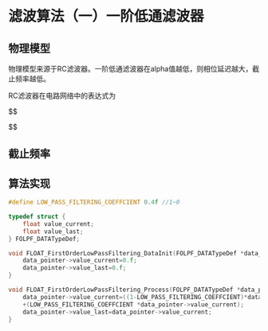 # 滤波算法（一）一阶低通滤波器

## 物理模型

物理模型来源于RC滤波器。一阶低通滤波器在alpha值越低，则相位延迟越大，截止频率越低。

RC滤波器在电路网络中的表达式为

$$

$$

## 截止频率

## 算法实现

```c
#define LOW_PASS_FILTERING_COEFFCIENT 0.4f //1~0

typedef struct {
    float value_current;
    float value_last;
} FOLPF_DATATypeDef;

void FLOAT_FirstOrderLowPassFiltering_DataInit(FOLPF_DATATypeDef *data_pointer){
    data_pointer->value_current=0.f;
    data_pointer->value_last=0.f;
}

void FLOAT_FirstOrderLowPassFiltering_Process(FOLPF_DATATypeDef *data_pointer){
    data_pointer->value_current=((1-LOW_PASS_FILTERING_COEFFCIENT)*data_pointer->value_last)
    +(LOW_PASS_FILTERING_COEFFCIENT *data_pointer->value_current);
    data_pointer->value_last=data_pointer->value_current;
}

```
